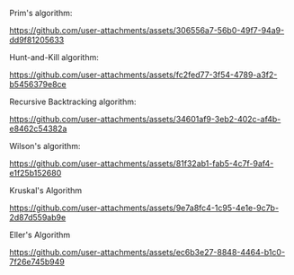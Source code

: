 Prim's algorithm: <br>

https://github.com/user-attachments/assets/306556a7-56b0-49f7-94a9-dd9f81205633




Hunt-and-Kill algorithm: <br> 

https://github.com/user-attachments/assets/fc2fed77-3f54-4789-a3f2-b5456379e8ce




Recursive Backtracking algorithm: <br> 

https://github.com/user-attachments/assets/34601af9-3eb2-402c-af4b-e8462c54382a




Wilson's algorithm: <br> 

https://github.com/user-attachments/assets/81f32ab1-fab5-4c7f-9af4-e1f25b152680




Kruskal's Algorithm <br> 

https://github.com/user-attachments/assets/9e7a8fc4-1c95-4e1e-9c7b-2d87d559ab9e




Eller's Algorithm <br>

https://github.com/user-attachments/assets/ec6b3e27-8848-4464-b1c0-7f26e745b949











